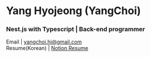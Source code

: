 
# Yang Hyojeong (YangChoi)
### Nest.js with Typescript | Back-end programmer 

Email | yangchoi.hj@gmail.com <br>
Resume(Korean) | [Notion Resume](https://www.notion.so/yangchoi/YANG-HYOJEONG-5902f81338cf412b8f52af9e4416ca69)
